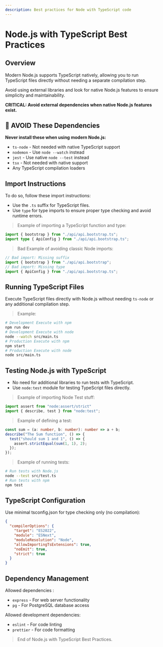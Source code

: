 ```yaml
---
description: Best practices for Node with TypeScript code
---
```

# Node.js with TypeScript Best Practices

## Overview

Modern Node.js supports TypeScript natively, allowing you to run TypeScript files directly without needing a separate compilation step. 

Avoid using external libraries and look for native Node.js features to ensure simplicity and maintainability.

**CRITICAL: Avoid external dependencies when native Node.js features exist.**

## 🚫 AVOID These Dependencies

**Never install these when using modern Node.js:**
- `ts-node` - Not needed with native TypeScript support
- `nodemon` - Use `node --watch` instead
- `jest` - Use native `node --test` instead
- `tsx` - Not needed with native support
- Any TypeScript compilation loaders

## Import Instructions

To do so, follow these import instructions:

- Use the `.ts` suffix for TypeScript files.
- Use `type` for type imports to ensure proper type checking and avoid runtime errors.


> Example of importing a TypeScript function and type:
```ts
import { bootstrap } from "./api/api.bootstrap.ts";
import type { ApiConfig } from "./api/api.bootstrap.ts";
```

> Bad Example of avoiding classic Node imports:
```ts
// Bad import: Missing suffix
import { bootstrap } from "./api/api.bootstrap";
// Bad import: Missing type
import { ApiConfig } from "./api/api.bootstrap.ts";
```

## Running TypeScript Files

Execute TypeScript files directly with Node.js without needing `ts-node` or any additional compilation step. 

> Example:
```bash
# Development Execute with npm
npm run dev
# Development Execute with node
node --watch src/main.ts
# Production Execute with npm
npm start
# Production Execute with node
node src/main.ts
```

## Testing Node.js with TypeScript

- No need for additional libraries to run tests with TypeScript. 
- Use `node:test` module for testing TypeScript files directly.

> Example of importing Node Test stuff:
```ts
import assert from "node:assert/strict"
import { describe, test } from "node:test";
```

> Example of defining a test:
```ts
const sum = (a: number, b: number): number => a + b;
describe("The Sum function", () => {
  test("should sum 1 and 1", () => {
    assert.strictEqual(sum(1, 1), 2);
  });
});
```

> Example of running tests:
```bash
# Run tests with Node.js
node --test src/test.ts
# Run tests with npm
npm test
```

## TypeScript Configuration

Use minimal tsconfig.json for type checking only (no compilation):

```json
{
  "compilerOptions": {
    "target": "ES2022",
    "module": "ESNext",
    "moduleResolution": "Node",
    "allowImportingTsExtensions": true,
    "noEmit": true,
    "strict": true
  }
}
```

## Dependency Management

Allowed dependencies :

- `express` - For web server functionality
- `pg` - For PostgreSQL database access

Allowed development dependencies:
- `eslint` - For code linting
- `prettier` - For code formatting

> End of Node.js with TypeScript Best Practices.